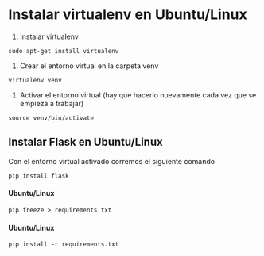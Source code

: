 # Instalar virtualenv en Ubuntu/Linux

1. Instalar virtualenv
```
sudo apt-get install virtualenv
```
1. Crear el entorno virtual en la carpeta venv
```
virtualenv venv
```
1. Activar el entorno virtual (hay que hacerlo nuevamente cada vez que se empieza a trabajar)
```
source venv/bin/activate
```



## Instalar Flask en Ubuntu/Linux

Con el entorno virtual activado corremos el siguiente comando

```
pip install flask
```

#### Ubuntu/Linux
```
pip freeze > requirements.txt
```


#### Ubuntu/Linux
```
pip install -r requirements.txt
```
